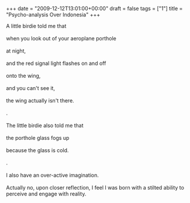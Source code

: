 +++
date = "2009-12-12T13:01:00+00:00"
draft = false
tags = ["1"]
title = "Psycho-analysis Over Indonesia"
+++
<!-- 		@page { margin: 2cm } 		P { margin-bottom: 0.21cm } -->A little birdie told me that<br/><br/>when you look out of your aeroplane porthole<br/><br/>at night,<br/><br/>and the red signal light flashes on and off<br/><br/>onto the wing,<br/><br/>and you can't see it,<br/><br/>the wing actually isn't there.<br/><br/>.<br/><br/>The little birdie also told me that<br/><br/>the porthole glass fogs up<br/><br/>because the glass is cold.<br/><br/>.<br/><br/>I also have an over-active imagination.<br/><br/>Actually no, upon closer reflection, I feel I was born with a stilted ability to perceive and engage with reality.<div class="blogger-post-footer"><img width='1' height='1' src='https://blogger.googleusercontent.com/tracker/5693059957647979680-8213858312390079627?l=cosmiccowbell.blogspot.com' alt='' /></div>